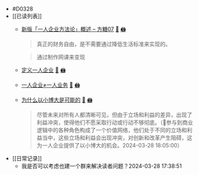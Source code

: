 - #D0328
- [[已读列表]]
	- [新版「一人企业方法论」概述 – 方糖07](https://ft07.com/opb-methodology-new-version-and-author/) [🔎](es://202403281724_定义一人企业) [🖨](<file:///D:/Wanghu/Attachment/202403281724_定义一人企业.html>)
	  > 真正的财务自由，是不需要通过降低生活标准来实现的。
	  
	  > 通过制作网课来变现
	- [定义一人企业](https://ft07.com/define-opb/) [🔎](es://202403281724_定义一人企业) [🖨](<file:///D:/Wanghu/Attachment/202403281724_定义一人企业.html>)
	- [一人企业≠一人业务](https://ft07.com/one-person-enterprise-does-not-equal-one-person-business/) [🔎](es://202403281741_一人企业≠一人业务) [🖨](<file:///D:/Wanghu/Attachment/202403281741_一人企业≠一人业务.html>)
	- [为什么以小博大是可能的](https://ft07.com/why-thinking-big-is-possible/) [🔎](es://202403281809_为什么规模化是可能的) [🖨](<file:///D:/Wanghu/Attachment/202403281809_为什么规模化是可能的.html>)
	  > 尽管未来对所有人都清晰可见，但由于立场和利益的差异，出现了利益冲突，使得他们不愿采取行动或行动不够彻底。（🤔参与到商业逻辑中的各种角色构成了一个价值网络，他们处于不同的立场和利益当中，这些立场和利益会出现冲突，对创新和改革产生阻碍，这为一人企业提供了以小博大的机会。2024-03-28 18:05:00）
- [[日常记录]]
	- 我是否可以考虑也建一个群来解决读者问题？2024-03-28 17:38:51
